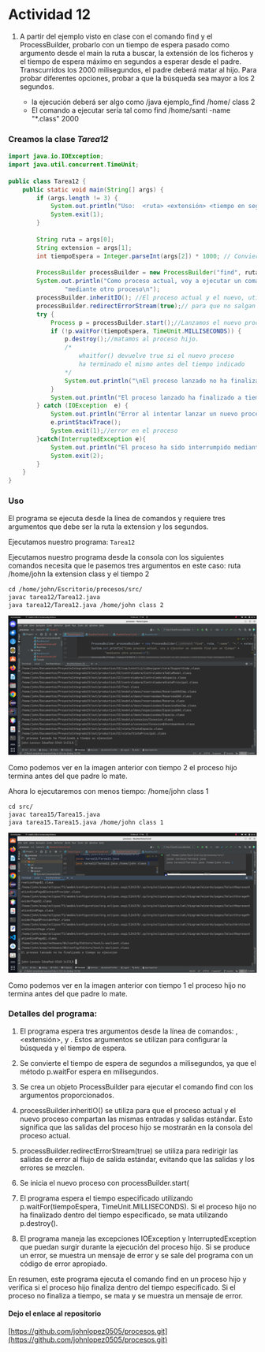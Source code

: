 # Actividad 12

1. A partir del ejemplo visto en clase con el comando find y el ProcessBuilder, probarlo con un tiempo de espera pasado como argumento desde el main la ruta a buscar, la extensión de los ficheros y el tiempo de espera máximo en segundos a esperar desde el padre. Transcurridos los 2000 milisegundos, el padre deberá matar al hijo. Para probar diferentes opciones, probar a que la búsqueda sea mayor a los 2 segundos.

    * la ejecución deberá ser algo como /java ejemplo_find /home/<usuario> class 2
    * El comando a ejecutar sería tal como find /home/santi  -name "*.class" 2000 

### Creamos la clase *Tarea12*

```java
import java.io.IOException;
import java.util.concurrent.TimeUnit;

public class Tarea12 {
    public static void main(String[] args) {
        if (args.length != 3) {
            System.out.println("Uso:  <ruta> <extensión> <tiempo en segundos>");
            System.exit(1);
        }

        String ruta = args[0];
        String extension = args[1];
        int tiempoEspera = Integer.parseInt(args[2]) * 1000; // Convierte segundos a milisegundos

        ProcessBuilder processBuilder = new ProcessBuilder("find", ruta, "-name", "*." + extension);
        System.out.println("Como proceso actual, voy a ejecutar un comando find por un tiempo" +
                "mediante otro proceso\n");
        processBuilder.inheritIO(); //El proceso actual y el nuevo, utilizan las mismas E/S
        processBuilder.redirectErrorStream(true);// para que no salgan las salidas y errores mezclados
        try {
            Process p = processBuilder.start();//Lanzamos el nuevo proceso
            if (!p.waitFor(tiempoEspera, TimeUnit.MILLISECONDS)) {
                p.destroy();//matamos al proceso hijo.
                /*
                    whaitfor() devuelve true si el nuevo proceso
                    ha terminado el mismo antes del tiempo indicado
                */
                System.out.println("\nEl proceso lanzado no ha finalizado a tiempo su ejecucion\n");
            }
            System.out.println("El proceso lanzado ha finalizado a tiempo su ejecucion");
        } catch (IOException  e) {
            System.out.println("Error al intentar lanzar un nuevo proceso. pedimos informacion detallada\n");
            e.printStackTrace();
            System.exit(1);//error en el proceso
        }catch(InterruptedException e){
            System.out.println("El proceso ha sido interrumpido mediante interrumpción\n");
            System.exit(2);
        }
    }
}
```
### Uso

El programa se ejecuta desde la línea de comandos y requiere tres argumentos que debe ser la ruta la extension y los
segundos.

Ejecutamos nuestro programa: `Tarea12`

Ejecutamos nuestro programa desde la consola con los siguientes comandos
necesita que le pasemos tres argumentos en este caso: ruta /home/john 
la extension class y el tiempo 2 

```shell
cd /home/john/Escritorio/procesos/src/      
javac tarea12/Tarea12.java              
java tarea12/Tarea12.java /home/john class 2   

```

![img1](../recursos/imgTarea12.png)

Como podemos ver en la imagen anterior con tiempo 2 el proceso hijo termina antes del que padre lo mate.

Ahora lo ejecutaremos con menos tiempo: /home/john class 1

```shell
cd src/      
javac tarea15/Tarea15.java              
java tarea15.Tarea15.java /home/john class 1   

```   

![img1](../recursos/imgTarea12-1.png)

Como podemos ver en la imagen anterior con tiempo 1 el proceso hijo no termina antes del que padre lo mate.

### Detalles del programa:

1. El programa espera tres argumentos desde la línea de comandos: <ruta>, <extensión>, y <tiempo en segundos>. Estos 
argumentos se utilizan para configurar la búsqueda y el tiempo de espera.

2. Se convierte el tiempo de espera de segundos a milisegundos, ya que el método p.waitFor espera en milisegundos. 

3. Se crea un objeto ProcessBuilder para ejecutar el comando find con los argumentos proporcionados.

4. processBuilder.inheritIO() se utiliza para que el proceso actual y el nuevo proceso compartan las mismas entradas y 
salidas estándar. Esto significa que las salidas del proceso hijo se mostrarán en la consola del proceso actual.

5. processBuilder.redirectErrorStream(true) se utiliza para redirigir las salidas de error al flujo de salida estándar, 
evitando que las salidas y los errores se mezclen.

6. Se inicia el nuevo proceso con processBuilder.start(
7. El programa espera el tiempo especificado utilizando p.waitFor(tiempoEspera, TimeUnit.MILLISECONDS). Si el proceso 
hijo no ha finalizado dentro del tiempo especificado, se mata utilizando p.destroy().

8. El programa maneja las excepciones IOException y InterruptedException que puedan surgir durante la ejecución del 
proceso hijo. Si se produce un error, se muestra un mensaje de error y se sale del programa con un código de error 
apropiado.

En resumen, este programa ejecuta el comando find en un proceso hijo y verifica si el proceso hijo finaliza dentro del 
tiempo especificado. Si el proceso no finaliza a tiempo, se mata y se muestra un mensaje de error.

#### Dejo el enlace al repositorio
[https://github.com/johnlopez0505/procesos.git](https://github.com/johnlopez0505/procesos.git)
